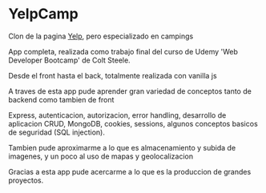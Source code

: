 # YelpCamp
Clon de la pagina [Yelp](https://www.yelp.com/), pero especializado en campings

App completa, realizada como trabajo final del curso de Udemy 'Web Developer Bootcamp' de Colt Steele.

Desde el front hasta el back, totalmente realizada con vanilla js

A traves de esta app pude aprender gran variedad de conceptos tanto de backend como tambien de front

Express, autenticacion, autorizacion, error handling, desarrollo de aplicacion CRUD, MongoDB, cookies, sessions, algunos conceptos basicos de seguridad (SQL injection).

Tambien pude aproximarme a lo que es almacenamiento y subida de imagenes, y un poco al uso de mapas y geolocalizacion

Gracias a esta app pude acercarme a lo que es la produccion de grandes proyectos.
